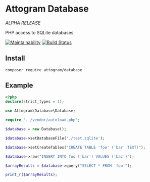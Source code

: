 # Attogram Database

_ALPHA RELEASE_

PHP access to SQLite databases

[![Maintainability](https://api.codeclimate.com/v1/badges/473e68db98ac442429c1/maintainability)](https://codeclimate.com/github/attogram/database/maintainability)
[![Build Status](https://travis-ci.org/attogram/database.svg?branch=master)](https://travis-ci.org/attogram/database)

## Install

```
composer require attogram/database
```

## Example

```php
<?php
declare(strict_types = 1);

use Attogram\Database\Database;

require '../vendor/autoload.php';

$database = new Database();

$database->setDatabaseFile('./test.sqlite');

$database->setCreateTables("CREATE TABLE 'foo' ('bar' TEXT)");

$database->raw("INSERT INTO foo ('bar') VALUES ('baz')");

$arrayResults = $database->query("SELECT * FROM 'foo'");

print_r($arrayResults);
```
